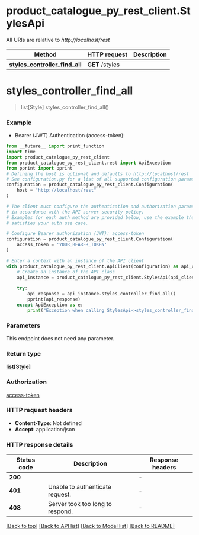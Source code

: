 # product_catalogue_py_rest_client.StylesApi

All URIs are relative to *http://localhost/rest*

Method | HTTP request | Description
------------- | ------------- | -------------
[**styles_controller_find_all**](StylesApi.md#styles_controller_find_all) | **GET** /styles | 


# **styles_controller_find_all**
> list[Style] styles_controller_find_all()



### Example

* Bearer (JWT) Authentication (access-token):
```python
from __future__ import print_function
import time
import product_catalogue_py_rest_client
from product_catalogue_py_rest_client.rest import ApiException
from pprint import pprint
# Defining the host is optional and defaults to http://localhost/rest
# See configuration.py for a list of all supported configuration parameters.
configuration = product_catalogue_py_rest_client.Configuration(
    host = "http://localhost/rest"
)

# The client must configure the authentication and authorization parameters
# in accordance with the API server security policy.
# Examples for each auth method are provided below, use the example that
# satisfies your auth use case.

# Configure Bearer authorization (JWT): access-token
configuration = product_catalogue_py_rest_client.Configuration(
    access_token = 'YOUR_BEARER_TOKEN'
)

# Enter a context with an instance of the API client
with product_catalogue_py_rest_client.ApiClient(configuration) as api_client:
    # Create an instance of the API class
    api_instance = product_catalogue_py_rest_client.StylesApi(api_client)
    
    try:
        api_response = api_instance.styles_controller_find_all()
        pprint(api_response)
    except ApiException as e:
        print("Exception when calling StylesApi->styles_controller_find_all: %s\n" % e)
```

### Parameters
This endpoint does not need any parameter.

### Return type

[**list[Style]**](Style.md)

### Authorization

[access-token](../README.md#access-token)

### HTTP request headers

 - **Content-Type**: Not defined
 - **Accept**: application/json

### HTTP response details
| Status code | Description | Response headers |
|-------------|-------------|------------------|
**200** |  |  -  |
**401** | Unable to authenticate request. |  -  |
**408** | Server took too long to respond. |  -  |

[[Back to top]](#) [[Back to API list]](../README.md#documentation-for-api-endpoints) [[Back to Model list]](../README.md#documentation-for-models) [[Back to README]](../README.md)

